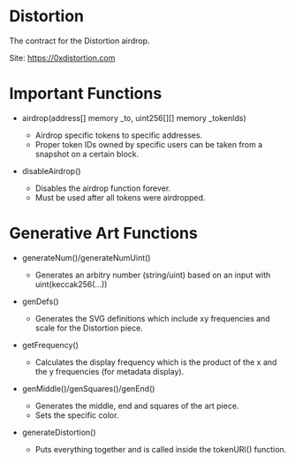 # Distortion
The contract for the Distortion airdrop.


Site: https://0xdistortion.com


# Important Functions

- airdrop(address[] memory _to, uint256[][] memory _tokenIds)
  - Airdrop specific tokens to specific addresses.
  - Proper token IDs owned by specific users can be taken from a snapshot on a certain block.


- disableAirdrop()
  - Disables the airdrop function forever.
  - Must be used after all tokens were airdropped.


# Generative Art Functions

- generateNum()/generateNumUint()
  - Generates an arbitry number (string/uint) based on an input with uint(keccak256(...))

- genDefs()
  - Generates the SVG definitions which include xy frequencies and scale for the Distortion piece.

- getFrequency()
  - Calculates the display frequency which is the product of the x and the y frequencies (for metadata display).

- genMiddle()/genSquares()/genEnd()
  - Generates the middle, end and squares of the art piece.
  - Sets the specific color.

- generateDistortion()
  - Puts everything together and is called inside the tokenURI() function.
